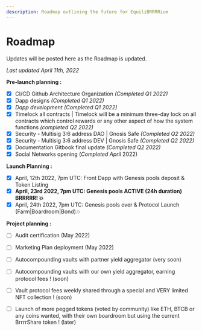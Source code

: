 ```yaml
---
description: Roadmap outlining the future for EquiliBRRRRium
---
```


# Roadmap

Updates will be posted here as the Roadmap is updated.

_Last updated April 11th, 2022_

**Pre-launch planning :**&#x20;

* [x] CI/CD Github Architecture Organization _(Completed Q1 2022)_
* [x] Dapp designs _(Completed Q1 2022)_
* [x] _Dapp development (Completed Q1 2022)_
* [x] Timelock all contracts | Timelock will be a minimum three-day lock on all contracts which control rewards or any other aspect of how the system functions _(completed Q2 2022)_
* [x] Security - Multisig 3:6 address DAO | Gnosis Safe _(Completed Q2 2022)_
* [x] Security - Multisig 3:6 address DEV | Gnosis Safe _(Completed Q2 2022)_
* [x] Documentation Gitbook final update _(Completed Q2 2022)_
* [x] Social Networks opening (_Completed April_ 2022)

**Launch Planning :**&#x20;

* [x] April, 12th 2022, 7pm UTC: Front Dapp with Genesis pools deposit & Token Listing&#x20;
* [x] **April, 23rd 2022, 7pm UTC: Genesis pools ACTIVE (24h duration) BRRRRR! 💥**
* [x] April, 24th 2022, 7pm UTC: Genesis pools over & Protocol Launch (Farm|Boardroom|Bond)_💥_

**Project planning :**&#x20;

* [ ] Audit certification (May 2022)&#x20;
* [ ] Marketing Plan deployment (May 2022)
* [ ] Autocompounding vaults with partner yield aggregator (very soon)
* [ ] Autocompounding vaults with our own yield aggregator, earning protocol fees ! (soon)
* [ ] Vault protocol fees weekly shared through a special and VERY limited NFT collection ! (soon)
* [ ] Launch of more pegged tokens (voted by community) like ETH, BTCB or any coins wanted, with their own boardroom but using the current BrrrrShare token ! (later)

